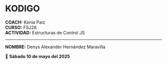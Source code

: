 # KODIGO

**COACH:** Kenia Paiz  
**CURSO:** FSJ28  
**ACTIVIDAD:** Estructuras de Control JS 

---

**NOMBRE:** Denys Alexander Hernández Maravilla  

📅 **Sábado 10 de mayo del 2025**
